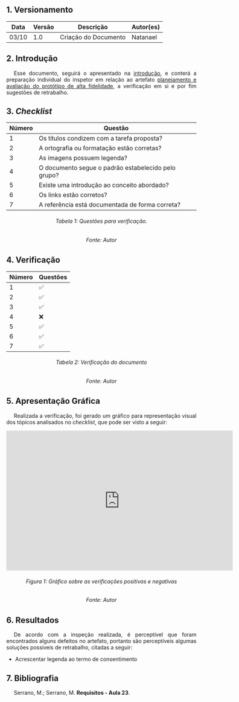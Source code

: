 ## 1. Versionamento
|Data|Versão|Descrição|Autor(es)
|--|--|--|--|
|03/10|1.0|Criação do Documento|Natanael|

## 2. Introdução
<p style="text-align: justify; text-indent: 20px"> Esse documento, seguirá o apresentado na <a href=../introducao>introdução</a>, e conterá a preparação individual do inspetor em relação ao artefato <a href="../../nivel3/planejamento" >planejamento e avaliação do protótipo de alta fidelidade</a>, a verificação em si e por fim sugestões de retrabalho.</p>

## 3. <i>Checklist</i>

<center>

|Número|Questão|
|---|---|
| 1 | Os títulos condizem com a tarefa proposta? |
| 2 | A ortografia ou formatação estão corretas? |
| 3 | As imagens possuem legenda? |
| 4 | O documento segue o padrão estabelecido pelo grupo? |
| 5 | Existe uma introdução ao conceito abordado? |
| 6 | Os links estão corretos? |
| 7 | A referência está documentada de forma correta? |

</center>

<h6 align="center">Tabela 1: Questões para verificação.</h6>
<h6 align="center">Fonte: Autor</h6>

## 4. Verificação

<center>

|Número|Questões|
|---|---|
| 1 | ✅ |
| 2 | ✅ |
| 3 | ✅ |
| 4 | ❌ |
| 5 | ✅ |
| 6 | ✅ |
| 7 | ✅ |

</center>

<h6 align="center">Tabela 2: Verificação do documento</h6>
<h6 align="center">Fonte: Autor</h6>

## 5. Apresentação Gráfica
<p style="text-align: justify; text-indent: 20px"> Realizada a verificação, foi gerado um gráfico para representação visual dos tópicos analisados no <i>checklist</i>, que pode ser visto a seguir:</p>
<center>
<iframe width="600" height="371" seamless frameborder="0" scrolling="no" src="https://docs.google.com/spreadsheets/d/e/2PACX-1vRtNszcbO41oGCV9pO9IyqSPR4YVXI3taHdkrXEbTQ2YNeAUQ97XLm_LexRWBTBGiAaSWQNwf2260ES/pubchart?oid=450120349&amp;format=interactive"></iframe>
</center>
<h6 align="center">Figura 1: Gráfico sobre as verificações positivas e negativas</h6>
<h6 align="center">Fonte: Autor</h6>

## 6. Resultados
<p style="text-align: justify; text-indent: 20px"> De acordo com a inspeção realizada, é perceptível que foram encontrados alguns defeitos no artefato, portanto são perceptíveis algumas soluções possíveis de retrabalho, citadas a seguir:</p>

- Acrescentar legenda ao termo de consentimento

## 7. Bibliografia
<p style="text-align: justify; text-indent: 20px">Serrano, M.; Serrano, M. <b>Requisitos - Aula 23</b>.</p>
